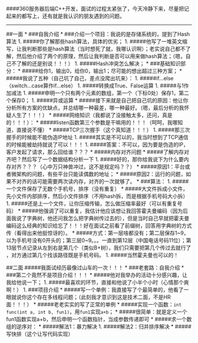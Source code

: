 ####360服务器后端C++开发，面试的过程太紧张了，今天冷静下来，尽量把记起来的都写上，还有就是我认识的朋友遇到的问题。
<hr>
##一面
* 
###自我介绍
* 
###介绍一个项目：我说的是存储系统的，提到了Hash算法
    1. 
#####你了解那些hash算法，具体的优劣；
    1. 
#####他写了一堆英文缩写，让我判断那些是hash算法（当时想死了就，我哪认识啊）；老实说自己都不了解，然后他介绍了两个的原理，然后让我判断是否可以用来做hash算法；（嗯，自己不了解的还是别说！！！）
    1. 
#####Hash冲突怎么解决；
* 
###基础知识部分：
    * 
#####给你1，输出0，给你0，输出1；尽可能的想出超过三种方案；
        * 
#####我说了五种（自己坑了自己，差点没爬出坑来）：
            1. 
#####if...else（switch...case算作if...else）
            1. 
#####转换成True、False运算
            1. 
#####与1作加减法
            1. 
#####申明一个只有两个元素的数组，第一个（下标0处）保存1，第二个保存0；
            1. 
#####异或运算
        * 
#####接下来就是自己把自己坑的原因：他让你分析所有方案的优缺点，并总结哪一种最差，哪一种最好。（嗯，最后分析的我怀疑人生了！！！）
    * 
#####网络知识（我都说了没接触太多，还问，真是的！！！）：
        * 
#####listen函数第三个参数是干嘛用的！！！（呵呵，我哪知道，直接说不懂）
        * 
#####TCP三次握手（这个真知道！！！）
            1. 
#####那三次握手的时候能不能伪造IP地址           
                1. 
#####其实是不可以的，我当时想到了TCP通信的时候能被劫持就说了可以！！！
                1. 
#####答案：不可以，因为要是伪造的IP，客户发起了请求，那么回给谁？？？
    * 
#####内存对齐问题
        * 
#####了解内存对齐吧？然后写了一个数据结构分析一下
        1. 
#####好的，那你给我说下为什么要内存对齐？？？（心中万只神兽冲过，这不是规定吗？？）
            * 
#####原因1：平台或者微架构的问题，有些平台只能读偶数的地址；
            * 
#####原因2：运行的问题，如果不对齐的话可能需要两次读内存，对齐的一次就够了。
* 
###算法：
    1. 
#####一个文件保存了无数个手机号，排序（没有重复）
        * 
#####大文件拆成小文件，先小文件内部排序，然后小文件排序（不用hash拆，而是根据手机号码大小拆）
    1. 
#####还是上一个文件，让你压缩传输，怎么做压缩率最好（可以有重复号码）
        * 
#####他强调了可以重复，我估计他应该想让我回答霍夫曼编码（因为后面我说了字典树，他还问我怎么把字典树传过去的），但是当时自己早就把霍夫曼编码这么经典的知识给忘了！！！好在面试之前看了前缀树，回答用字典树的方式传（看得出来他挺惊讶的）。
            * 
#####方式：第一层啥都没有；第二层保存1~9，以为手机号没有0开头的；第三层0~9。。。一直到第12层（中国电话号码11位）；第13层节点记录从左到右是第几个（类似B+树），我们只需要把第几个传过去就行了 ，对方通过第几个找该路径既是手机号码。
            1. 
#####当然霍夫曼也可以的！

##二面
#####我面试经历最像过山车的一次！！！
* 
###老套路：自我介绍
* 
###第二个竟然不是项目介绍！！！
    * 
#####他对我举办的活动十分感兴趣，让我给他说一下；
    1. 
#####最喜欢的环节，直接和他说了小半个小时（心情那个爽啊！）
1. 
###项目介绍
    * 
#####写一个单例：我直接写了个最简单的，他看了一眼就说你这个存在多线程问题；（此刻我才意识到这是技术二面，不是HR面！！！）
        * 
#####老老实实的写了正常的单例
    * 
#####实现一个函数：```int func(int a, int b, fun1)```，用```fun1```实现```a+b```；
        * 
#####很简单：就是定义一个fun1函数实现a+b，然后申明一个函数指针，当成参数传递即可
    * 
#####求一个数组的逆序对：
        * 
#####解法1：暴力解决
        1. 
#####解法2：归并排序解决
    * 
#####写快排（这个让写代码实现）
